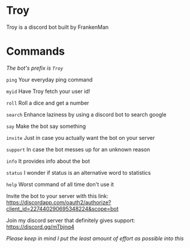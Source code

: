 # Troy
Troy is a discord bot built by FrankenMan
# Commands
*The bot's prefix is `Troy`*

`ping` Your everyday ping command

`myid` Have Troy fetch your user id!

`roll` Roll a dice and get a number

`search` Enhance laziness by using a discord bot to search google

`say` Make the bot say something

`invite` Just in case you actually want the bot on your server

`support` In case the bot messes up for an unknown reason

`info` It provides info about the bot

`status` I wonder if status is an alternative word to statistics 

`help` Worst command of all time don't use it

Invite the bot to your server with this link: https://discordapp.com/oauth2/authorize?client_id=227440290695348224&scope=bot

Join my discord server that definitely gives support: https://discord.gg/mTbjnq4


*Please keep in mind I put the least amount of effort as possible into this*
